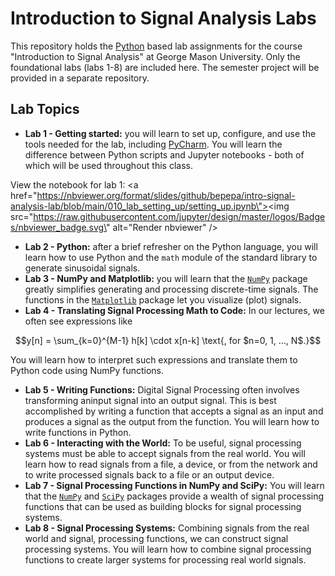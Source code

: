 # Introduction to Signal Analysis Labs

This repository holds the [Python](https://python.org) based lab assignments for the course "Introduction to Signal Analysis" at George Mason University.
Only the foundational labs (labs 1-8) are included here. The semester project will be provided in a separate repository.

## Lab Topics

* **Lab 1 - Getting started:** you will learn to set up, configure, and use the tools needed for the lab, including [PyCharm](https://www.jetbrains.com/pycharm/). You will learn the difference between Python scripts and Jupyter notebooks - both of which will be used throughout this class.

View the notebook for lab 1: <a href=\"https://nbviewer.org/format/slides/github/bepepa/intro-signal-analysis-lab/blob/main/010_lab_setting_up/setting_up.ipynb\"><img src=\"https://raw.githubusercontent.com/jupyter/design/master/logos/Badges/nbviewer_badge.svg\" alt=\"Render nbviewer\" /> </a>
* **Lab 2 - Python:** after a brief refresher on the Python language, you will learn how to use Python and the `math` module of the standard library to generate sinusoidal signals.
* **Lab 3 - NumPy and Matplotlib:** you will learn that the [`NumPy`](https://numpy.org) package greatly simplifies generating and processing discrete-time signals. The functions in the [`Matplotlib`](https://matplotlib.org) package let you visualize (plot) signals.
* **Lab 4 - Translating Signal Processing Math to Code:** In our lectures, we often see expressions like
```math
y[n] = \sum_{k=0}^{M-1} h[k] \cdot x[n-k] \text{, for $n=0, 1, ..., N$.}
```
You will learn how to interpret such expressions and translate them to Python code using NumPy functions.
* **Lab 5 - Writing Functions:** Digital Signal Processing often involves transforming aninput signal into an output signal. This is best accomplished by writing a function that accepts a signal as an input and produces a signal as the output from the function. You will learn how to write functions in Python.
* **Lab 6 - Interacting with the World:** To be useful, signal processing systems must be able to accept signals from the real world. You will learn how to read signals from a file, a device, or from the network and to write processed signals back to a file or an output device.
* **Lab 7 - Signal Processing Functions in NumPy and SciPy:** You will learn that the [`NumPy`](https://numpy.org) and [`SciPy`](https://scipy.org) packages provide a wealth of signal processing functions that can be used as building blocks for signal processing systems.
* **Lab 8 - Signal Processing Systems:** Combining signals from the real world and signal, processing functions, we can construct signal processing systems. You will learn how to combine signal processing functions to create larger systems for processing real world signals.
